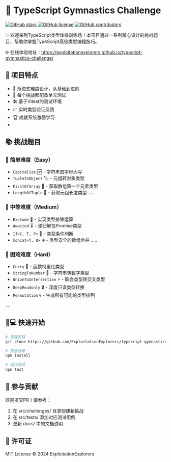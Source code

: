 # 🚀 TypeScript Gymnastics Challenge

[![GitHub stars](https://img.shields.io/github/stars/ExploitationExplorers/typecript-gymnastics-challenge?style=flat-square)](https://github.com/ExploitationExplorers/typecript-gymnastics-challenge/stargazers)
[![GitHub license](https://img.shields.io/github/license/ExploitationExplorers/typecript-gymnastics-challenge?style=flat-square)](https://github.com/ExploitationExplorers/typecript-gymnastics-challenge/blob/master/LICENSE)
[![GitHub contributors](https://img.shields.io/github/contributors/ExploitationExplorers/typecript-gymnastics-challenge?style=flat-square)](https://github.com/ExploitationExplorers/typecript-gymnastics-challenge/graphs/contributors)

✨ 欢迎来到TypeScript类型体操训练场！本项目通过一系列精心设计的挑战题目，帮助你掌握TypeScript高级类型编程技巧。

🌐 在线体验地址：https://exploitationexplorers.github.io/typecript-gymnastics-challenge/

## 🎯 项目特点
- 🧩 渐进式难度设计，从基础到进阶
- 🔬 每个挑战都配备单元测试
- 🛠️ 基于Vitest的测试环境
- 📈 实时类型验证反馈
- 🏆 成就系统激励学习
- 
## 📚 挑战题目
### 🐣 简单难度（Easy）
- `Capitalize` 🆙 - 字符串首字母大写
- `TupleToObject` 🏷️ - 元组转对象类型
- `FirstOfArray` 🥇 - 获取数组第一个元素类型
- `LengthOfTuple` 📏 - 获取元组长度类型
.....
### 🦊 中等难度（Medium） 
- `Exclude` 🚫 - 实现类型排除运算
- `Awaited` ⏳ - 递归解包Promise类型
- `If<C, T, F>` 🤔 - 类型条件判断
- `Concat<T, U>` ➕ - 类型安全的数组合并
.....
### 🐉 困难难度（Hard）
- `Curry` 🍛 - 函数柯里化类型
- `StringToNumber` 🔢 - 字符串转数字类型
- `UnionToIntersection` ⚡ - 联合类型转交叉类型
- `DeepReadonly` 🔒 - 深度只读类型转换
- `Permutation` 🌀 - 生成所有可能的类型排列

....

## 🧑💻 快速开始
```bash
# 克隆项目
git clone https://github.com/ExploitationExplorers/typecript-gymnastics-challenge.git

# 安装依赖
npm install

# 运行测试
npm test
```

## 🤝 参与贡献
欢迎提交PR！请参考：

1. 在 src/challenges/ 目录创建新挑战
2. 在 src/tests/ 添加对应测试用例
3. 更新 docs/ 中的文档说明


## 📄 许可证
MIT License © 2024 ExploitationExplorers